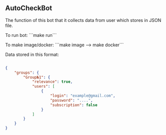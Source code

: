 ## AutoCheckBot

<p>The function of this bot that it collects data from user which stores in JSON file. </p>
<p> To run bot: ```make run``` </p> 
<p> To make image/docker:  ```make image --> make docker``` </p>

<p>Data stored in this format: </p>

```json

{
    "groups": {
        "Group№1": {
            "relevance": true,
            "users": [
                {
                    "login": "example@gmail.com",
                    "password": "....",
                    "subscription": false
                }
            ]
        }
    }
}

```


